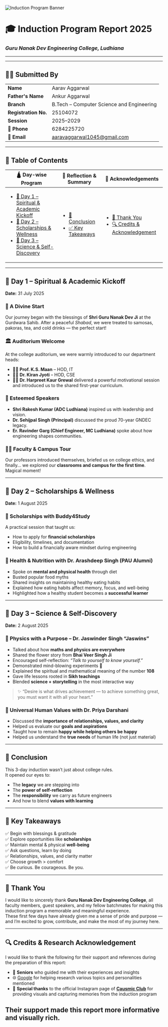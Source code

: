 ![Induction Program Banner](./banner.jpg)

# 🎓 Induction Program Report 2025  
### *Guru Nanak Dev Engineering College, Ludhiana*

---

---

## 🧑‍🎓 Submitted By

<table>
  <tr>
    <td><strong>Name</strong></td>
    <td>Aarav Aggarwal</td>
  </tr>
  <tr>
    <td><strong>Father's Name</strong></td>
    <td>Ankur Aggarwal</td>
  </tr>
  <tr>
    <td><strong>Branch</strong></td>
    <td>B.Tech – Computer Science and Engineering</td>
  </tr>
  <tr>
    <td><strong>Registration No.</strong></td>
    <td>25104072</td>
  </tr>
  <tr>
    <td><strong>Session</strong></td>
    <td>2025–2029</td>
  </tr>
  <tr>
    <td><strong>📱 Phone</strong></td>
    <td>6284225720</td>
  </tr>
  <tr>
    <td><strong>📧 Email</strong></td>
    <td><a href="mailto:aaravaggarwal1045@gmail.com">aaravaggarwal1045@gmail.com</a></td>
  </tr>
</table>


---

## 📑 Table of Contents

<table>
  <thead>
    <tr>
      <th>🛕 Day-wise Program</th>
      <th>🧠 Reflection & Summary</th>
      <th>🙌 Acknowledgements</th>
    </tr>
  </thead>
  <tbody>
    <tr>
      <td>
        <ul>
          <li><a href="#day-1--spiritual--academic-kickoff">📅 Day 1 – Spiritual & Academic Kickoff</a></li>
          <li><a href="#day-2--scholarships--wellness">📅 Day 2 – Scholarships & Wellness</a></li>
          <li><a href="#day-3--science--self-discovery">📅 Day 3 – Science & Self-Discovery</a></li>
        </ul>
      </td>
      <td>
        <ul>
          <li><a href="#conclusion">🎯 Conclusion</a></li>
          <li><a href="#key-takeaways">✅ Key Takeaways</a></li>
        </ul>
      </td>
      <td>
        <ul>
          <li><a href="#thank-you">🙏 Thank You</a></li>
          <li><a href="#credits--research-acknowledgement">🔍 Credits & Acknowledgement</a></li>
        </ul>
      </td>
    </tr>
  </tbody>
</table>

___

## 📅 Day 1 – Spiritual & Academic Kickoff  
**Date:** 31 July 2025  

### 🌄 A Divine Start
Our journey began with the blessings of **Shri Guru Nanak Dev Ji** at the Gurdwara Sahib. After a peaceful *Shabad*, we were treated to samosas, pakoras, tea, and cold drinks — the perfect start!

### 🏛️ Auditorium Welcome
At the college auditorium, we were warmly introduced to our department heads:
- 🧑‍🏫 **Prof. K.S. Maan** – HOD, IT  
- 👩‍🏫 **Dr. Kiran Jyoti** – HOD, CSE  
- 👩‍🏫 **Dr. Harpreet Kaur Grewal** delivered a powerful motivational session and introduced us to the shared first-year curriculum.

### 🎤 Esteemed Speakers
- **Shri Rakesh Kumar (ADC Ludhiana)** inspired us with leadership and vision.
- **Dr. Sehijpal Singh (Principal)** discussed the proud 70-year GNDEC legacy.
- **Er. Ravinder Garg (Chief Engineer, MC Ludhiana)** spoke about how engineering shapes communities.

### 👨‍🏫 Faculty & Campus Tour
Our professors introduced themselves, briefed us on college ethics, and finally... we explored our **classrooms and campus for the first time**. Magical moment!

---

## 📅 Day 2 – Scholarships & Wellness  
**Date:** 1 August 2025  

### 💸 Scholarships with Buddy4Study
A practical session that taught us:
- How to apply for **financial scholarships**
- Eligibility, timelines, and documentation
- How to build a financially aware mindset during engineering

### 🍎 Health & Nutrition with Dr. Arashdeep Singh (PAU Alumni)
- Spoke on **mental and physical health** through diet
- Busted popular food myths
- Shared insights on maintaining healthy eating habits
- Explained how eating habits affect memory, focus, and well-being
- Highlighted how a healthy student becomes a **successful learner**

---

## 📅 Day 3 – Science & Self-Discovery  
**Date:** 2 August 2025  

### 🧪 Physics with a Purpose – Dr. Jaswinder Singh “Jaswins”
- Talked about how **maths and physics are everywhere**
- Shared the flower story from **Bhai Veer Singh Ji**
- Encouraged self-reflection: *“Talk to yourself to know yourself.”*
- Demonstrated mind-blowing experiments 🔬
- Explained the spiritual and mathematical meaning of the number **108**
- Gave life lessons rooted in **Sikh teachings**
- Blended **science + storytelling** in the most interactive way

> ✨ “Desire is what drives achievement — to achieve something great, you must want it with all your heart.”  

### 💬 Universal Human Values with Dr. Priya Darshani
- Discussed the **importance of relationships, values, and clarity**
- Helped us evaluate our **goals and aspirations**
- Taught how to remain **happy while helping others be happy**
- Helped us understand the **true needs** of human life (not just material)

---

## 🎯 Conclusion  
This 3-day induction wasn’t just about college rules.  
It opened our eyes to:
- The **legacy** we are stepping into  
- The **power of self-reflection**  
- The **responsibility** we carry as future engineers  
- And how to blend **values with learning**

---

## 🏁 Key Takeaways  
✅ Begin with blessings & gratitude  
✅ Explore opportunities like **scholarships**  
✅ Maintain mental & physical **well-being**  
✅ Ask questions, learn by doing  
✅ Relationships, values, and clarity matter  
✅ Choose growth > comfort  
✅ Be curious. Be courageous. Be you.

---

## 🙏 Thank You  
I would like to sincerely thank **Guru Nanak Dev Engineering College**, all faculty members, guest speakers, and my fellow batchmates for making this induction program a memorable and meaningful experience.  
These first few days have already given me a sense of pride and purpose — and I’m excited to grow, contribute, and make the most of my journey here.

---

## 🔍 Credits & Research Acknowledgement  
I would like to thank the following for their support and references during the preparation of this report:

- 🙏 **Seniors** who guided me with their experiences and insights  
- 🌐 [Google](https://www.google.com) for helping research various topics and personalities mentioned  
- 📸 **Special thanks** to the official Instagram page of [**Causmic Club**](https://www.instagram.com/causmic_club/) for providing visuals and capturing memories from the induction program  

Their support made this report more informative and visually rich.
---

